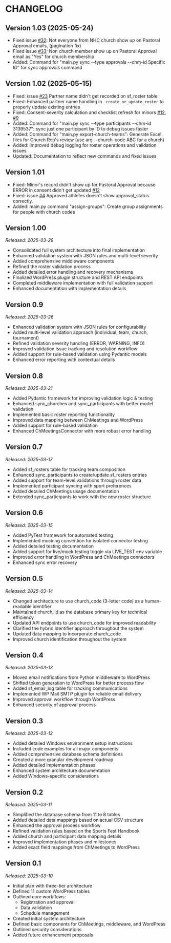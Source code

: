 # CHANGELOG

## Version 1.03 (2025-05-24)
- Fixed issue [#32](https://github.com/i12know/vaysf/issues/32): Not everyone from NHC church show up on Pastoral Approval emails. (pagination fix)
- Fixed issue [#33](https://github.com/i12know/vaysf/issues/33): Non church member show up on Pastoral Approval email as "Yes" for church membership
- Added: Command for "main.py sync --type approvals --chm-id Specific ID" for sync approvals command

## Version 1.02 (2025-05-15)
- Fixed: issue [#23](https://github.com/i12know/vaysf/issues/23) Partner name didn't get recorded on sf_roster table
- Fixed: Enhanced partner name handling in `_create_or_update_roster` to properly update existing entries
- Fixed: Consent-severity calculation and checklist refresh for minors [#12](https://github.com/i12know/vaysf/issues/12), [#9](https://github.com/i12know/vaysf/issues/9)
- Added: Command for "main.py sync --type participants --chm-id 3139537": sync just one participant by ID to debug issues faster
- Added: Command for "main.py export-church-teams": Generate Excel files for Church Rep's review (use arg --church-code ABC for a church)
- Added: Improved debug logging for roster operations and validation issues
- Updated: Documentation to reflect new commands and fixed issues

## Version 1.01
- Fixed: Minor's record didn't show up for Pastoral Approval because ERROR in consent didn't get updated [#12](https://github.com/i12know/vaysf/issues/12)
- Fixed: issue [#4](https://github.com/i12know/vaysf/issues/4) Approved athletes doesn't show approval_status correctly.
- Added: main.py command "assign-groups": Create group assignments for people with church codes

## Version 1.00
*Released: 2025-03-28*

- Consolidated full system architecture into final implementation
- Enhanced validation system with JSON rules and multi-level severity
- Added comprehensive middleware components
- Refined the roster validation process
- Added detailed error handling and recovery mechanisms
- Finalized WordPress plugin structure and REST API endpoints
- Completed middleware implementation with full validation support
- Enhanced documentation with implementation details

## Version 0.9
*Released: 2025-03-26*

- Enhanced validation system with JSON rules for configurability
- Added multi-level validation approach (individual, team, church, tournament)
- Refined validation severity handling (ERROR, WARNING, INFO)
- Improved validation issue tracking and resolution workflow
- Added support for rule-based validation using Pydantic models
- Enhanced error reporting with contextual details

## Version 0.8
*Released: 2025-03-21*

- Added Pydantic framework for improving validation logic & testing
- Enhanced sync_churches and sync_participants with better model validation
- Implemented basic roster reporting functionality
- Improved data mapping between ChMeetings and WordPress
- Added support for rule-based validation
- Enhanced ChMeetingsConnector with more robust error handling

## Version 0.7
*Released: 2025-03-17*

- Added sf_rosters table for tracking team composition
- Enhanced sync_participants to create/update sf_rosters entries
- Added support for team-level validations through roster data
- Implemented participant syncing with sport preferences
- Added detailed ChMeetings usage documentation
- Extended sync_participants to work with the new roster structure

## Version 0.6
*Released: 2025-03-15*

- Added PyTest framework for automated testing
- Implemented mocking convention for isolated connector testing
- Added detailed testing documentation
- Added support for live/mock testing toggle via LIVE_TEST env variable
- Improved error handling in WordPress and ChMeetings connectors
- Enhanced sync error recovery

## Version 0.5
*Released: 2025-03-14*

- Changed architecture to use church_code (3-letter code) as a human-readable identifier
- Maintained church_id as the database primary key for technical efficiency
- Updated API endpoints to use church_code for improved readability
- Clarified the hybrid identifier approach throughout the system
- Updated data mapping to incorporate church_code
- Improved church identification throughout the system

## Version 0.4
*Released: 2025-03-13*

- Moved email notifications from Python middleware to WordPress
- Shifted token generation to WordPress for better process flow
- Added sf_email_log table for tracking communications
- Implemented WP Mail SMTP plugin for reliable email delivery
- Improved approval workflow through WordPress
- Enhanced security of approval process

## Version 0.3
*Released: 2025-03-12*

- Added detailed Windows environment setup instructions
- Included code examples for all major components
- Added comprehensive database schema definitions
- Created a more granular development roadmap
- Added detailed implementation phases
- Enhanced system architecture documentation
- Added Windows-specific considerations

## Version 0.2
*Released: 2025-03-11*

- Simplified the database schema from 11 to 8 tables
- Added detailed data mappings based on actual CSV structure
- Enhanced the approval process workflow
- Refined validation rules based on the Sports Fest Handbook
- Added church and participant data mapping details
- Improved implementation phases and milestones
- Added exact field mappings from ChMeetings to WordPress

## Version 0.1
*Released: 2025-03-10*

- Initial plan with three-tier architecture
- Defined 11 custom WordPress tables
- Outlined core workflows:
  - Registration and approval
  - Data validation
  - Schedule management
- Created initial system architecture
- Defined basic components for ChMeetings, middleware, and WordPress
- Outlined security considerations
- Added future enhancement proposals